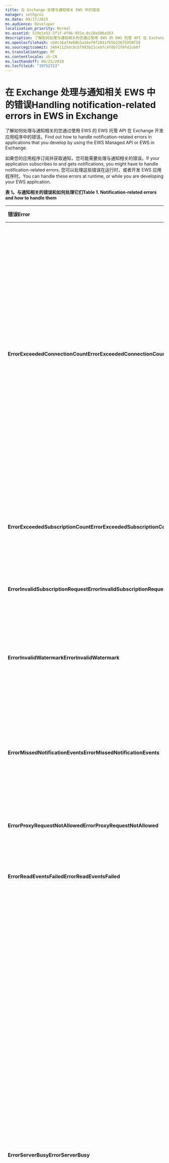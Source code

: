 ```yaml
---
title: 在 Exchange 处理与通知相关 EWS 中的错误
manager: sethgros
ms.date: 09/17/2015
ms.audience: Developer
localization_priority: Normal
ms.assetid: 519e1e52-5f1f-4f06-931e-8c20a586a563
description: 了解如何处理与通知相关的您通过使用 EWS 的 EWS 托管 API 在 Exchange 开发应用程序中的错误。
ms.openlocfilehash: cb0c16a74e68b5a16ef0f2011f65b22675950f58
ms.sourcegitcommit: 34041125dc8c5f993b21cebfc4f8b72f0fd2cb6f
ms.translationtype: MT
ms.contentlocale: zh-CN
ms.lasthandoff: 06/25/2018
ms.locfileid: "19752723"
---
```

# <a name="handling-notification-related-errors-in-ews-in-exchange"></a><span data-ttu-id="730e8-103">在 Exchange 处理与通知相关 EWS 中的错误</span><span class="sxs-lookup"><span data-stu-id="730e8-103">Handling notification-related errors in EWS in Exchange</span></span>

<span data-ttu-id="730e8-104">了解如何处理与通知相关的您通过使用 EWS 的 EWS 托管 API 在 Exchange 开发应用程序中的错误。</span><span class="sxs-lookup"><span data-stu-id="730e8-104">Find out how to handle notification-related errors in applications that you develop by using the EWS Managed API or EWS in Exchange.</span></span>
  
<span data-ttu-id="730e8-105">如果您的应用程序订阅并获取通知，您可能需要处理与通知相关的错误。</span><span class="sxs-lookup"><span data-stu-id="730e8-105">If your application subscribes to and gets notifications, you might have to handle notification-related errors.</span></span> <span data-ttu-id="730e8-106">您可以处理这些错误在运行时，或者开发 EWS 应用程序时。</span><span class="sxs-lookup"><span data-stu-id="730e8-106">You can handle these errors at runtime, or while you are developing your EWS application.</span></span>
  
<span data-ttu-id="730e8-107">**表 1。与通知相关的错误和如何处理它们**</span><span class="sxs-lookup"><span data-stu-id="730e8-107">**Table 1. Notification-related errors and how to handle them**</span></span>

|<span data-ttu-id="730e8-108">错误</span><span class="sxs-lookup"><span data-stu-id="730e8-108">Error</span></span>|<span data-ttu-id="730e8-109">您尝试对时发生...</span><span class="sxs-lookup"><span data-stu-id="730e8-109">Occurs when you try to…</span></span>|<span data-ttu-id="730e8-110">处理由...</span><span class="sxs-lookup"><span data-stu-id="730e8-110">Handle it by…</span></span>|
|:-----|:-----|:-----|
|<span data-ttu-id="730e8-111">**ErrorExceededConnectionCount**</span><span class="sxs-lookup"><span data-stu-id="730e8-111">**ErrorExceededConnectionCount**</span></span> |<span data-ttu-id="730e8-112">打开要获取事件时达到的连接限制的帐户打开流式连接的连接。</span><span class="sxs-lookup"><span data-stu-id="730e8-112">Open a connection to get events when the account reached its connection limit of open streaming connections.</span></span> | <ul><li><span data-ttu-id="730e8-113">使用[模拟](http://technet.microsoft.com/zh-cn/library/dd776119%28v=exchg.150%29.aspx)到[打开连接](how-to-maintain-affinity-between-group-of-subscriptions-and-mailbox-server.md#bk_throttling)。</span><span class="sxs-lookup"><span data-stu-id="730e8-113">Using [impersonation](http://technet.microsoft.com/zh-cn/library/dd776119%28v=exchg.150%29.aspx) to [open connections](how-to-maintain-affinity-between-group-of-subscriptions-and-mailbox-server.md#bk_throttling).</span></span></li><li><span data-ttu-id="730e8-114">使用较少的连接可获取事件。</span><span class="sxs-lookup"><span data-stu-id="730e8-114">Using fewer connections to get events.</span></span> <span data-ttu-id="730e8-115">通过[使用关联](how-to-maintain-affinity-between-group-of-subscriptions-and-mailbox-server.md)和[放置 200 订阅 Id 同一组中的最大](how-to-maintain-affinity-between-group-of-subscriptions-and-mailbox-server.md#bk_howdoimaintain)最大化中每个连接的订阅数。</span><span class="sxs-lookup"><span data-stu-id="730e8-115">Maximize the number of subscriptions in each connection by [using affinity](how-to-maintain-affinity-between-group-of-subscriptions-and-mailbox-server.md) and [placing a maximum of 200 subscription IDs in the same group](how-to-maintain-affinity-between-group-of-subscriptions-and-mailbox-server.md#bk_howdoimaintain).</span></span> <span data-ttu-id="730e8-116">然后可以使用相同的连接以检索整个组，从而减少了所需的连接数的事件。</span><span class="sxs-lookup"><span data-stu-id="730e8-116">You can then use the same connection to retrieve events for the entire group, reducing the number of connections required.</span></span></li><li>  <span data-ttu-id="730e8-117">更改 HangingConnectionLimit Exchange 内部部署的 web.config 文件中覆盖三个打开的连接的默认值的值。</span><span class="sxs-lookup"><span data-stu-id="730e8-117">Changing the value of the HangingConnectionLimit in the web.config file for Exchange on-premises to override the default value of three open connections.</span></span> <span data-ttu-id="730e8-118">Exchange Online 有默认的 10，HangingConnectionLimit 不可配置。</span><span class="sxs-lookup"><span data-stu-id="730e8-118">Exchange Online has a default HangingConnectionLimit of 10, which is not configurable.</span></span></li></ul> |
|<span data-ttu-id="730e8-119">**ErrorExceededSubscriptionCount**</span><span class="sxs-lookup"><span data-stu-id="730e8-119">**ErrorExceededSubscriptionCount**</span></span> |<span data-ttu-id="730e8-120">创建订阅过多。</span><span class="sxs-lookup"><span data-stu-id="730e8-120">Create too many subscriptions.</span></span> <span data-ttu-id="730e8-121">[EwsMaxSubscriptions](http://msdn.microsoft.com/zh-cn/library/microsoft.exchange.data.directory.systemconfiguration.throttlingpolicy.ewsmaxsubscriptions%28v=exchg.150%29.aspx)限制策略参数确定帐户可以创建的订阅的最大的数目。</span><span class="sxs-lookup"><span data-stu-id="730e8-121">The [EwsMaxSubscriptions](http://msdn.microsoft.com/zh-cn/library/microsoft.exchange.data.directory.systemconfiguration.throttlingpolicy.ewsmaxsubscriptions%28v=exchg.150%29.aspx) throttling policy parameter determines the maximum number of subscriptions that an account can create.</span></span> | <ul><li><span data-ttu-id="730e8-122">使用[模拟](http://technet.microsoft.com/zh-cn/library/dd776119%28v=exchg.150%29.aspx)为[创建订阅](how-to-maintain-affinity-between-group-of-subscriptions-and-mailbox-server.md#bk_throttling)。</span><span class="sxs-lookup"><span data-stu-id="730e8-122">Using [impersonation](http://technet.microsoft.com/zh-cn/library/dd776119%28v=exchg.150%29.aspx) to [create subscriptions](how-to-maintain-affinity-between-group-of-subscriptions-and-mailbox-server.md#bk_throttling).</span></span></li><li><span data-ttu-id="730e8-123">减少的订阅数。</span><span class="sxs-lookup"><span data-stu-id="730e8-123">Reducing the number of subscriptions.</span></span></li></ul> |
|<span data-ttu-id="730e8-124">**ErrorInvalidSubscriptionRequest**</span><span class="sxs-lookup"><span data-stu-id="730e8-124">**ErrorInvalidSubscriptionRequest**</span></span> |<span data-ttu-id="730e8-125">从单个请求创建多个邮箱或多个文件夹的订阅。</span><span class="sxs-lookup"><span data-stu-id="730e8-125">Create subscriptions for multiple mailboxes or multiple folders from a single request.</span></span>  |<span data-ttu-id="730e8-126">在单个请求中创建一个公用文件夹或对单个邮箱订阅。</span><span class="sxs-lookup"><span data-stu-id="730e8-126">Creating a subscription for a single public folder or a single mailbox in a single request.</span></span>| 
|<span data-ttu-id="730e8-127">**ErrorInvalidWatermark**</span><span class="sxs-lookup"><span data-stu-id="730e8-127">**ErrorInvalidWatermark**</span></span> |<span data-ttu-id="730e8-128">通过使用无效水印获取事件。</span><span class="sxs-lookup"><span data-stu-id="730e8-128">Get events by using an invalid watermark.</span></span>| <ul><li><span data-ttu-id="730e8-129">检查的订阅 ID 的以前的响应中返回。</span><span class="sxs-lookup"><span data-stu-id="730e8-129">Checking the subscription ID returned in a previous response.</span></span></li><li><span data-ttu-id="730e8-130">确保您发送正确的**ExchangeService**对象的订阅 ID。</span><span class="sxs-lookup"><span data-stu-id="730e8-130">Ensuring that you're sending the subscription ID for the correct **ExchangeService** object.</span></span></li><li><span data-ttu-id="730e8-131">[创建新的订阅](handling-notification-related-errors-in-ews-in-exchange.md#bk_recover)。</span><span class="sxs-lookup"><span data-stu-id="730e8-131">[Creating a new subscription](handling-notification-related-errors-in-ews-in-exchange.md#bk_recover).</span></span></li></ul> |
|<span data-ttu-id="730e8-132">**ErrorMissedNotificationEvents**</span><span class="sxs-lookup"><span data-stu-id="730e8-132">**ErrorMissedNotificationEvents**</span></span> |<span data-ttu-id="730e8-133">获取时出现遗漏某些以前的事件的事件。</span><span class="sxs-lookup"><span data-stu-id="730e8-133">Get events when some previous events were missed.</span></span>   |<span data-ttu-id="730e8-134">比较**PR_LOCAL_COMMIT_TIME_MAX** (0x670a) and **PR_DELETED_COUNT_TOTAL** (0x670b)，以确定哪些更改已错过了，扩展的文件夹属性并[创建新的订阅](handling-notification-related-errors-in-ews-in-exchange.md#bk_recover)。</span><span class="sxs-lookup"><span data-stu-id="730e8-134">Comparing the extended folder properties **PR_LOCAL_COMMIT_TIME_MAX** (0x670a) and **PR_DELETED_COUNT_TOTAL** (0x670b) to determine what changes were missed, and [creating a new subscription](handling-notification-related-errors-in-ews-in-exchange.md#bk_recover).</span></span>  |
|<span data-ttu-id="730e8-135">**ErrorProxyRequestNotAllowed**</span><span class="sxs-lookup"><span data-stu-id="730e8-135">**ErrorProxyRequestNotAllowed**</span></span> |<span data-ttu-id="730e8-136">订阅批处理请求其邮箱已移动到另一个网站中的用户的事件。</span><span class="sxs-lookup"><span data-stu-id="730e8-136">Subscribe to events for a user in a batched request whose mailbox has moved to another site.</span></span>   |<span data-ttu-id="730e8-137">使用[自动发现](autodiscover-for-exchange.md)重新发现 ExternalEwsUrl 或 EwsPartnerUrl，并创建新的订阅。</span><span class="sxs-lookup"><span data-stu-id="730e8-137">Using [Autodiscover](autodiscover-for-exchange.md) to rediscover the ExternalEwsUrl or EwsPartnerUrl, and creating a new subscription.</span></span>  |
|<span data-ttu-id="730e8-138">**ErrorReadEventsFailed**</span><span class="sxs-lookup"><span data-stu-id="730e8-138">**ErrorReadEventsFailed**</span></span> |<span data-ttu-id="730e8-139">获得找不到订阅事件。</span><span class="sxs-lookup"><span data-stu-id="730e8-139">Get events from a subscription that cannot be found.</span></span>  |<span data-ttu-id="730e8-140">使用[自动发现](autodiscover-for-exchange.md)重新发现 ExternalEwsUrl 或 EwsPartnerUrl，并创建新的订阅。</span><span class="sxs-lookup"><span data-stu-id="730e8-140">Using [Autodiscover](autodiscover-for-exchange.md) to rediscover the ExternalEwsUrl or EwsPartnerUrl, and creating a new subscription.</span></span>  |
|<span data-ttu-id="730e8-141">**ErrorServerBusy**</span><span class="sxs-lookup"><span data-stu-id="730e8-141">**ErrorServerBusy**</span></span> | <span data-ttu-id="730e8-142">超过[带宽限制](ews-throttling-in-exchange.md#bk_ThrottlingNotifications)的限制。</span><span class="sxs-lookup"><span data-stu-id="730e8-142">Exceed [throttling](ews-throttling-in-exchange.md#bk_ThrottlingNotifications) limits.</span></span> <span data-ttu-id="730e8-143">注意以下相关限制：</span><span class="sxs-lookup"><span data-stu-id="730e8-143">Be aware of the following regarding throttling:</span></span><ul><li><span data-ttu-id="730e8-144">限制限制[EwsMaxSubscriptions](http://msdn.microsoft.com/zh-cn/library/microsoft.exchange.data.directory.systemconfiguration.throttlingpolicy.ewsmaxsubscriptions%28v=exchg.150%29.aspx)标识推送、 请求或流式处理可同时处于活动状态的通知订阅的最大数量。</span><span class="sxs-lookup"><span data-stu-id="730e8-144">The [EwsMaxSubscriptions](http://msdn.microsoft.com/zh-cn/library/microsoft.exchange.data.directory.systemconfiguration.throttlingpolicy.ewsmaxsubscriptions%28v=exchg.150%29.aspx) throttling limit identifies the maximum number of push, pull, or streaming notification subscriptions that can be active at one time.</span></span> <span data-ttu-id="730e8-145">这是邮箱订阅，不邮箱订阅中的单个文件夹订阅数的值。</span><span class="sxs-lookup"><span data-stu-id="730e8-145">This is the value of mailbox subscriptions, not the number of individual folder subscriptions in a mailbox subscription.</span></span> <span data-ttu-id="730e8-146">启动与服务邮箱版本 14.16.0135 和 14.15.0057.000 承载的 Exchange Online 或 Exchange Online 作为 Office 365 的一部分邮箱可以具有最多为 20 订阅，并且目标 Exchange 2013 内部部署邮箱可以具有最多 5000 位订阅。</span><span class="sxs-lookup"><span data-stu-id="730e8-146">Starting with service mailbox versions 14.16.0135 and 14.15.0057.000, a mailbox hosted by Exchange Online or Exchange Online as part of Office 365 can have up to 20 subscriptions, and a target Exchange 2013 on-premises mailbox can have up to 5000 subscriptions.</span></span></li><li><span data-ttu-id="730e8-147">限制限制[EwsMaxConcurrency](http://msdn.microsoft.com/zh-cn/library/microsoft.exchange.data.directory.systemconfiguration.throttlingpolicy.ewsmaxconcurrency%28v=exchg.150%29.aspx)标识的非流式连接的活动请求的最大数量具有默认值为 27。</span><span class="sxs-lookup"><span data-stu-id="730e8-147">The [EwsMaxConcurrency](http://msdn.microsoft.com/zh-cn/library/microsoft.exchange.data.directory.systemconfiguration.throttlingpolicy.ewsmaxconcurrency%28v=exchg.150%29.aspx) throttling limit identifies the maximum number of active requests for non-streaming connections and has a default value of 27.</span></span></li><li><span data-ttu-id="730e8-148">打开的流连接的默认限制为 10。</span><span class="sxs-lookup"><span data-stu-id="730e8-148">The default limit for open streaming connections is ten.</span></span></li></ul> |<ul><li><span data-ttu-id="730e8-149">[考虑与通知相关的限制策略的含义](ews-throttling-in-exchange.md#bk_ThrottlingNotifications)和限制的活动订阅和活动的连接数，以便应用程序不会限制。</span><span class="sxs-lookup"><span data-stu-id="730e8-149">[Considering the implications of the notification-related throttling policies](ews-throttling-in-exchange.md#bk_ThrottlingNotifications) and limiting the number of active subscriptions and active connections so that the application is not throttled.</span></span></li><li><span data-ttu-id="730e8-150">使用较少的连接可获取事件。</span><span class="sxs-lookup"><span data-stu-id="730e8-150">Using fewer connections to get events.</span></span> <span data-ttu-id="730e8-151">通过[发出 200 订阅 Id 同一组中的最大](how-to-maintain-affinity-between-group-of-subscriptions-and-mailbox-server.md)最大化中每个连接的订阅数。</span><span class="sxs-lookup"><span data-stu-id="730e8-151">Maximize the number of subscriptions in each connection by [placing a maximum of 200 subscription IDs in the same group](how-to-maintain-affinity-between-group-of-subscriptions-and-mailbox-server.md).</span></span> <span data-ttu-id="730e8-152">然后可以使用相同的连接以检索整个组，从而减少了所需的连接数的事件。</span><span class="sxs-lookup"><span data-stu-id="730e8-152">You can then use the same connection to retrieve events for the entire group, reducing the number of connections required.</span></span></li><li><span data-ttu-id="730e8-153">更改 HangingConnectionLimit web.config 文件中，若要覆盖的十个打开的流连接的默认值的值。</span><span class="sxs-lookup"><span data-stu-id="730e8-153">Changing the value of the HangingConnectionLimit in the web.config file to override the default value of ten open streaming connections.</span></span></li></ul>|
|<span data-ttu-id="730e8-154">**ErrorSubscriptionNotFound**</span><span class="sxs-lookup"><span data-stu-id="730e8-154">**ErrorSubscriptionNotFound**</span></span> |<span data-ttu-id="730e8-155">获得找不到订阅事件。</span><span class="sxs-lookup"><span data-stu-id="730e8-155">Get events for a subscription that cannot be found.</span></span> <span data-ttu-id="730e8-156">订阅可能已到期、 EWS 过程可能具有已重新启动，或传递了无效的订阅。</span><span class="sxs-lookup"><span data-stu-id="730e8-156">The subscription might have expired, the EWS process might have been restarted, or an invalid subscription was passed in.</span></span> | <ul><li><span data-ttu-id="730e8-157">确认正在使用相同的以前的响应中返回的订阅 ID。</span><span class="sxs-lookup"><span data-stu-id="730e8-157">Verifying that you're using the same subscription ID that was returned in a previous response.</span></span></li><li><span data-ttu-id="730e8-158">确保您发送正确的**ExchangeService**对象的订阅 ID。</span><span class="sxs-lookup"><span data-stu-id="730e8-158">Ensuring that you're sending the subscription ID for the correct **ExchangeService** object.</span></span></li><li> <span data-ttu-id="730e8-159">[创建新的订阅](handling-notification-related-errors-in-ews-in-exchange.md#bk_recover)。</span><span class="sxs-lookup"><span data-stu-id="730e8-159">[Creating a new subscription](handling-notification-related-errors-in-ews-in-exchange.md#bk_recover).</span></span></li></ul> |
|<span data-ttu-id="730e8-160">**[ServiceLocalException](http://msdn.microsoft.com/zh-cn/library/microsoft.exchange.webservices.data.serviceresponseexception%28v=exchg.80%29.aspx)**</span><span class="sxs-lookup"><span data-stu-id="730e8-160">**[ServiceLocalException](http://msdn.microsoft.com/zh-cn/library/microsoft.exchange.webservices.data.serviceresponseexception%28v=exchg.80%29.aspx)**</span></span> |<span data-ttu-id="730e8-161">订阅连接上另一个文件夹中打开时，将订阅添加到新文件夹。</span><span class="sxs-lookup"><span data-stu-id="730e8-161">Add a subscription to a new folder while a subscription connection is open on another folder.</span></span>  |<span data-ttu-id="730e8-162">更改您的订阅订阅的邮箱，而不是特定文件夹中的所有文件夹。</span><span class="sxs-lookup"><span data-stu-id="730e8-162">Changing your subscription to subscribe to all folders in the mailbox, instead of a specific folder.</span></span>  |
|<span data-ttu-id="730e8-163">**[ServiceResponseException](http://msdn.microsoft.com/zh-cn/library/microsoft.exchange.webservices.data.serviceresponseexception%28v=exchg.80%29.aspx)**</span><span class="sxs-lookup"><span data-stu-id="730e8-163">**[ServiceResponseException](http://msdn.microsoft.com/zh-cn/library/microsoft.exchange.webservices.data.serviceresponseexception%28v=exchg.80%29.aspx)**</span></span> |<span data-ttu-id="730e8-164">事件获得找不到订阅 Exchange 存储中。</span><span class="sxs-lookup"><span data-stu-id="730e8-164">Get events for a subscription that cannot be located in the Exchange store.</span></span>  | <ul><li><span data-ttu-id="730e8-165">确认正在使用相同的以前的响应中返回的订阅 ID。</span><span class="sxs-lookup"><span data-stu-id="730e8-165">Verifying that you're using the same subscription ID that was returned in a previous response.</span></span></li><li><span data-ttu-id="730e8-166">确保您发送正确的**ExchangeService**对象的订阅 ID。</span><span class="sxs-lookup"><span data-stu-id="730e8-166">Ensuring that you're sending the subscription ID for the correct **ExchangeService** object.</span></span></li></ul> |
   
## <a name="recovering-from-lost-subscriptions"></a><span data-ttu-id="730e8-167">从丢失订阅恢复</span><span class="sxs-lookup"><span data-stu-id="730e8-167">Recovering from lost subscriptions</span></span>
<span data-ttu-id="730e8-168"><a name="bk_recover"> </a></span><span class="sxs-lookup"><span data-stu-id="730e8-168"></span></span>

<span data-ttu-id="730e8-169">当订阅将会丢失，或将不再可访问时，最好创建新的订阅并不包括新的订阅中的旧水印。</span><span class="sxs-lookup"><span data-stu-id="730e8-169">When a subscription is lost, or is no longer accessible, it is best to create a new subscription and not include the old watermark in the new subscription.</span></span> <span data-ttu-id="730e8-170">与旧水印 resubscribing 使线性扫描的事件，即代价高昂。</span><span class="sxs-lookup"><span data-stu-id="730e8-170">Resubscribing with the old watermark causes a linear scan for events, which is costly.</span></span> <span data-ttu-id="730e8-171">相反，创建新的订阅并比较文件夹属性查找的内容的更改，丢失的订阅和新的订阅之间发生。</span><span class="sxs-lookup"><span data-stu-id="730e8-171">Instead, create a new subscription and compare folder properties to look for content changes that occurred between the lost subscription and the new subscription.</span></span> <span data-ttu-id="730e8-172">我们建议您查看扩展的文件夹属性是**PR_LOCAL_COMMIT_TIME_MAX** (0x670a0040) 和**PR_DELETED_COUNT_TOTAL** (0x670b0003)。</span><span class="sxs-lookup"><span data-stu-id="730e8-172">The extended folder properties that we recommend that you check are **PR_LOCAL_COMMIT_TIME_MAX** (0x670a0040) and **PR_DELETED_COUNT_TOTAL** (0x670b0003).</span></span> <span data-ttu-id="730e8-173">您可以通过[创建扩展的属性定义](properties-and-extended-properties-in-ews-in-exchange.md)来执行此操作。</span><span class="sxs-lookup"><span data-stu-id="730e8-173">You can do this by [creating an extended property definition](properties-and-extended-properties-in-ews-in-exchange.md).</span></span>
  
## <a name="see-also"></a><span data-ttu-id="730e8-174">另请参阅</span><span class="sxs-lookup"><span data-stu-id="730e8-174">See also</span></span>

- [<span data-ttu-id="730e8-175">Notification subscriptions, mailbox events, and EWS in Exchange</span><span class="sxs-lookup"><span data-stu-id="730e8-175">Notification subscriptions, mailbox events, and EWS in Exchange</span></span>](notification-subscriptions-mailbox-events-and-ews-in-exchange.md)
- [<span data-ttu-id="730e8-176">有关在 Exchange 中使用 EWS 邮箱事件流通知</span><span class="sxs-lookup"><span data-stu-id="730e8-176">Stream notifications about mailbox events by using EWS in Exchange</span></span>](how-to-stream-notifications-about-mailbox-events-by-using-ews-in-exchange.md)    
- [<span data-ttu-id="730e8-177">在 Exchange 使用 EWS 提取有关邮箱事件的通知</span><span class="sxs-lookup"><span data-stu-id="730e8-177">Pull notifications about mailbox events by using EWS in Exchange</span></span>](how-to-pull-notifications-about-mailbox-events-by-using-ews-in-exchange.md)    
- [<span data-ttu-id="730e8-178">在 Exchange 维护一组订阅和邮箱服务器之间的关联</span><span class="sxs-lookup"><span data-stu-id="730e8-178">Maintain affinity between a group of subscriptions and the Mailbox server in Exchange</span></span>](how-to-maintain-affinity-between-group-of-subscriptions-and-mailbox-server.md)
    

